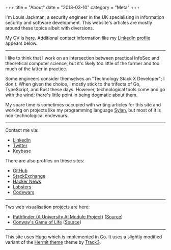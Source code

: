 +++
title = "About"
date = "2018-03-10"
category = "Meta"
+++

I'm Louis Jackman, a security engineer in the UK specialising in information
security and software development. This website's articles are mostly around
these topics albeit with diversions.

My CV is [here](/pages/louis-jackman-cv.pdf). Additional contact information
like my [LinkedIn profile](https://uk.linkedin.com/in/louis-jackman) appears
below.

---

I like to think that I work on an intersection between practical InfoSec and
theoretical computer science, but it's likely too little of the former and too
much of the latter in practice.

Some engineers consider themselves an "Technology Stack X Developer"; I don't.
When given the choice, I mostly stick to the trifecta of Go, TypeScript, and
Rust these days. However, technological tools come and go with the wind; there's
little point in being dogmatic about them.

My spare time is sometimes occupied with writing articles for this site and
working on projects like my programming language
[Sylan](https://github.com/LouisJackman/sylan), but most of it is
non-technological endevours.

---

Contact me via:

* [LinkedIn](https://uk.linkedin.com/in/louis-jackman)
* [Twitter](https://twitter.com/ljackman9)
* [Keybase](https://keybase.io/LouisJackman)

There are also profiles on these sites:

* [GitHub](https://github.com/LouisJackman)
* [StackExchange](https://stackoverflow.com/users/1816025/ljackman)
* [Hacker News](https://news.ycombinator.com/user?id=ljackman)
* [Lobsters](https://lobste.rs/u/ljackmanf)
* [Codewars](https://www.codewars.com/users/LouisJackman)

***

Two web visualisation projects are here:

* [Pathfinder (A University AI Module Project)](/projects/ai-pathfinding-project/index.html) ([Source](https://github.com/LouisJackman/ai-pathfinding-project/blob/master/main.ts))
* [Conway's Game of Life](/projects/conways-game-of-life/index.html) ([Source](https://github.com/LouisJackman/conways-game-of-life/blob/master/main.ts))

***

This site uses [Hugo](https://gohugo.io/) which is implemented in
[Go](https://golang.org/). It uses a slightly modified variant of the [Hermit
theme](https://github.com/Track3/hermit) theme by
[Track3](https://github.com/Track3).

